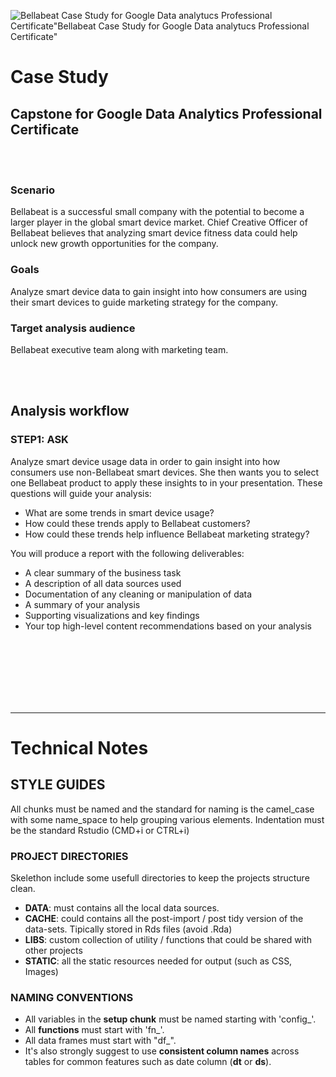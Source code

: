 ![[![Bellabeat Case Study for Google Data analytucs Professional Certificate](https://raw.githubusercontent.com/mfcava/Google-Data-Analytics-Professional---Certificate-Bellabeat-Case-Study/9b95acec7394f282532136f0e24ffbb71bafbb3c/static/img/bb-logo-full.png "Bellabeat Case Study for Google Data analytucs Professional Certificate")](https://bellabeat.com)"Bellabeat Case Study for Google Data analytucs Professional Certificate"](https://raw.githubusercontent.com/mfcava/Google-Data-Analytics-Professional---Certificate-Bellabeat-Case-Study/9b95acec7394f282532136f0e24ffbb71bafbb3c/static/img/bb-logo-full.png)

# Case Study
## Capstone for Google Data Analytics Professional Certificate

<br><br>
### Scenario
Bellabeat is a successful small company with the potential to become a larger player in the global smart device market. 
Chief Creative Officer of Bellabeat believes that analyzing smart device fitness data could help unlock new growth opportunities for the company. 

### Goals 
Analyze smart device data to gain insight into how consumers are using their smart devices to guide marketing strategy for the company. 

### Target analysis audience
Bellabeat executive team along with marketing team.

<br><br>
## Analysis workflow

### STEP1: ASK

Analyze smart device usage data in order to gain insight into how consumers use non-Bellabeat smart devices. She then wants you to select one Bellabeat product to apply these insights to in your presentation. These questions will guide your analysis:

- What are some trends in smart device usage?
- How could these trends apply to Bellabeat customers?
- How could these trends help influence Bellabeat marketing strategy?

You will produce a report with the following deliverables:
- A clear summary of the business task
- A description of all data sources used
- Documentation of any cleaning or manipulation of data
- A summary of your analysis
- Supporting visualizations and key findings
- Your top high-level content recommendations based on your analysis







<br><br><br><br><br><br>
***

# Technical Notes

## STYLE GUIDES
All chunks must be named and the standard for naming is the camel_case with some name_space to help grouping various elements.
Indentation must be the standard Rstudio (CMD+i or CTRL+i)


### PROJECT DIRECTORIES
Skelethon include some usefull directories to keep the projects structure clean.
- **DATA**: must contains all the local data sources.
- **CACHE**: could contains all the post-import / post tidy version of the data-sets. Tipically stored in Rds files (avoid .Rda)
- **LIBS**: custom collection of utility / functions that could be shared with other projects
- **STATIC**: all the static resources needed for output (such as CSS, Images)


### NAMING CONVENTIONS
- All variables in the **setup chunk** must be named starting with 'config_'.
- All **functions** must start with 'fn_'.
- All data frames must start with "df_". 
- It's also strongly suggest to use **consistent column names** across tables for common features such as date column (**dt** or **ds**).


